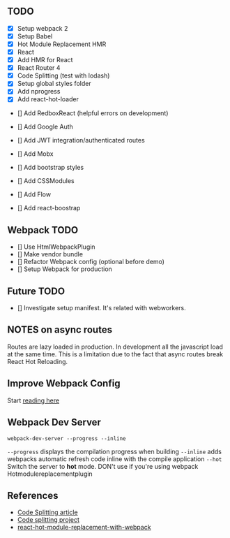 ## TODO

- [x] Setup webpack 2
- [x] Setup Babel
- [x] Hot Module Replacement HMR
- [x] React
- [x] Add HMR for React
- [x] React Router 4
- [x] Code Splitting (test with lodash)
- [x] Setup global styles folder
- [x] Add nprogress
- [x] Add react-hot-loader
- [] Add RedboxReact (helpful errors on development)
- [] Add Google Auth
- [] Add JWT integration/authenticated routes

- [] Add Mobx
- [] Add bootstrap styles
- [] Add CSSModules
- [] Add Flow
- [] Add react-boostrap

## Webpack TODO
- [] Use HtmlWebpackPlugin
- [] Make vendor bundle
- [] Refactor Webpack config (optional before demo)
- [] Setup Webpack for production

## Future TODO
- [] Investigate setup manifest. It's related with
webworkers.

## NOTES on async routes
Routes are lazy loaded in production. In development all the javascript
load at the same time. This is a limitation due to the fact that async routes
break React Hot Reloading.

## Improve Webpack Config
Start [reading here](http://survivejs.com/webpack/developing-with-webpack/splitting-configuration/)

## Webpack Dev Server
```
webpack-dev-server --progress --inline
```
`--progress` displays the compilation progress when building
`--inline` adds webpacks automatic refresh code inline with the compile application
`--hot` Switch the server to **hot** mode. DON't use if you're using webpack Hotmodulereplacementplugin

## References
* [Code Splitting article](https://medium.com/@apostolos/server-side-rendering-code-splitting-and-hot-reloading-with-react-router-v4-87239cfc172c#.epngc9khn)
* [Code splitting project](https://github.com/LWJGL/lwjgl3-www/)
* [react-hot-module-replacement-with-webpack](http://matthewlehner.net/react-hot-module-replacement-with-webpack/)
